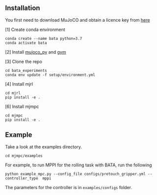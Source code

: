 ## Installation

You first need to download MuJoCO and obtain a licence key from [here](https://www.roboti.us/index.html)

[1] Create conda environment
```
conda create --name bata python=3.7
conda activate bata
```

[2] Install [mujoco_py](https://github.com/openai/mujoco-py) and [gym](https://gym.openai.com/docs/#installation)

[3] Clone the repo
```
cd bata_experiments
conda env update -f setup/environment.yml
```

[4] Install mjrl

```
cd mjrl
pip install -e .
```


[6] Install mjmpc
```
cd mjmpc
pip install -e .
```

## Example
Take a look at the examples directory.
```
cd mjmpc/examples
```

For example, to run MPPI for the rolling task with BATA, run the following
```
python example_mpc.py --config_file configs/pretouch_gripper.yml --controller_type  mppi
```

The parameters for the controller is in `examples/configs` folder.
